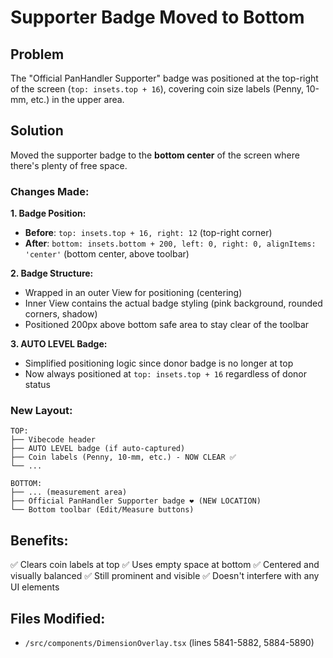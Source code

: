 # Supporter Badge Moved to Bottom

## Problem
The "Official PanHandler Supporter" badge was positioned at the top-right of the screen (`top: insets.top + 16`), covering coin size labels (Penny, 10-mm, etc.) in the upper area.

## Solution
Moved the supporter badge to the **bottom center** of the screen where there's plenty of free space.

### Changes Made:

**1. Badge Position:**
- **Before**: `top: insets.top + 16, right: 12` (top-right corner)
- **After**: `bottom: insets.bottom + 200, left: 0, right: 0, alignItems: 'center'` (bottom center, above toolbar)

**2. Badge Structure:**
- Wrapped in an outer View for positioning (centering)
- Inner View contains the actual badge styling (pink background, rounded corners, shadow)
- Positioned 200px above bottom safe area to stay clear of the toolbar

**3. AUTO LEVEL Badge:**
- Simplified positioning logic since donor badge is no longer at top
- Now always positioned at `top: insets.top + 16` regardless of donor status

### New Layout:
```
TOP:
├── Vibecode header
├── AUTO LEVEL badge (if auto-captured)
├── Coin labels (Penny, 10-mm, etc.) - NOW CLEAR ✅
└── ...

BOTTOM:
├── ... (measurement area)
├── Official PanHandler Supporter badge ❤️ (NEW LOCATION)
└── Bottom toolbar (Edit/Measure buttons)
```

## Benefits:
✅ Clears coin labels at top
✅ Uses empty space at bottom
✅ Centered and visually balanced
✅ Still prominent and visible
✅ Doesn't interfere with any UI elements

## Files Modified:
- `/src/components/DimensionOverlay.tsx` (lines 5841-5882, 5884-5890)
